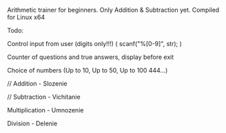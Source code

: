Arithmetic trainer for beginners.
Only Addition & Subtraction yet.
Compiled for Linux x64



Todo: 

Control input from user (digits only!!!)   (  scanf("%[0-9]", str);  )

Counter of questions and true answers, display before exit

Choice of numbers  (Up to 10, Up to 50, Up to 100  444...)

// Addition - Slozenie

// Subtraction - Vichitanie

Multiplication - Umnozenie

Division - Delenie

 
